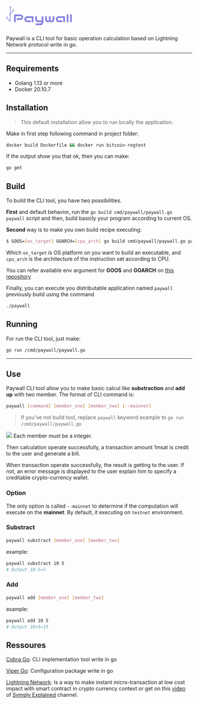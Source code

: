 # ![Logo](./assets/Paywall.png)

Paywall is a CLI tool for basic operation calculation based on Lightning Network protocol write in go.

---

## Requirements

- Golang 1.13 or more
- Docker 20.10.7

## Installation

> This default installation allow you to run locally the application.

Make in first step following command in project folder:

```bash
docker build Dockerfile && docker run bitcoin-regtest
```

If the output show you that ok, then you can make:

```bash
go get
```

## Build

To build the CLI tool, you have two possibilities.

**First** and default behavior, run the `go build cmd/paywall/paywall.go paywall` script and then, build basicly your program according to current OS.

**Second** way is to make you own build recipe executing:

```bash
$ GOOS=[os_target] GOARCH=[cpu_arch] go build cmd/paywall/paywall.go paywall
```

Which `os_target` is OS platform on you want to build an executable, and `cpu_arch` is the architecture of the instruction set according to CPU.

You can refer available env argument for **GOOS** and **GOARCH** on [this repository](https://gist.github.com/asukakenji/f15ba7e588ac42795f421b48b8aede63)

Finally, you can execute you distributable application named `paywall` previously build using the command

```bash
./paywall
```

## Running

For run the CLI tool, just make:

```bash
go run /cmd/paywall/paywall.go
```

---

## Use

Paywall CLI tool allow you to make basic calcul like **substraction** and **add up** with two member.
The format of CLI command is:

```bash
paywall [command] [member_one] [member_two] [--mainnet]
```

> If you've not build tool, replace `paywall` keyword example to `go run /cmd/paywall/paywall.go`

<img src="https://img.icons8.com/emoji/452/exclamation-mark-emoji.png" width=16> Each member must be a integer.

Then  calculation operate successfully, a transaction amount 1msat is credit to the user and generate a bill.

When transaction operate successfully, the result is getting to the user. If not, an error message is displayed to the user explain him to specify a creditable crypto-currency wallet.

### Option

The only option is called `--mainnet` to determine if the computation will execute on the **mainnet**. By default, it executing on `testnet` environment.

### Substract

```bash
paywall substract [member_one] [member_two]
```

example:

```bash
paywall substract 10 5
# Output 10-5=5
```

### Add

```bash
paywall add [member_one] [member_two]
```

example:

```bash
paywall add 10 5
# Output 10+5=15
```

## Ressoures

[Cobra Go](https://github.com/spf13/cobre): CLI implementation tool write in go

[Viper Go](https://github.com/spf13/viper): Configuration package write in go

[Lightning Network](https://lightning.network/): Is a way to make instant micro-transaction at low cost impact with smart contract in crypto currency context or get on this [video](https://www.youtube.com/watch?v=rrr_zPmEiME) of [Symply Explained](https://www.youtube.com/channel/UCnxrdFPXJMeHru_b4Q_vTPQ) channel.
